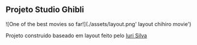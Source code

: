 ## Projeto Studio Ghibli

![One of the best movies so far!](./assets/layout.png' layout chihiro movie')

Projeto construido baseado em layout feito pelo [Iuri Silva](https://iuricode.com/)
